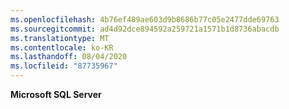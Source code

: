 ```yaml
---
ms.openlocfilehash: 4b76ef489ae603d9b8686b77c05e2477dde69763
ms.sourcegitcommit: ad4d92dce894592a259721a1571b1d8736abacdb
ms.translationtype: MT
ms.contentlocale: ko-KR
ms.lasthandoff: 08/04/2020
ms.locfileid: "87735967"
---
```

  **Microsoft SQL Server**  